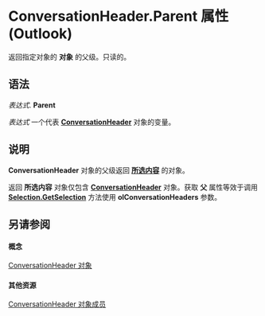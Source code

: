 
# ConversationHeader.Parent 属性 (Outlook)

返回指定对象的 **对象** 的父级。只读的。


## 语法

 _表达式_. **Parent**

 _表达式_ 一个代表 **[ConversationHeader](5142d5f7-55c1-4d9d-3a11-d25c8763fcb7.md)** 对象的变量。


## 说明

 **ConversationHeader** 对象的父级返回 **[所选内容](0b06a3ce-0445-db8f-e6e8-bb7bd469c50f.md)** 的对象。

返回 **所选内容** 对象仅包含 **[ConversationHeader](5142d5f7-55c1-4d9d-3a11-d25c8763fcb7.md)** 对象。获取 **父** 属性等效于调用 **[Selection.GetSelection](c6af6665-d97d-3833-1014-5b43282bafc2.md)** 方法使用 **olConversationHeaders** 参数。


## 另请参阅


#### 概念


[ConversationHeader 对象](5142d5f7-55c1-4d9d-3a11-d25c8763fcb7.md)
#### 其他资源


[ConversationHeader 对象成员](c67a23e5-81aa-98dd-493f-f05d169d9fb8.md)